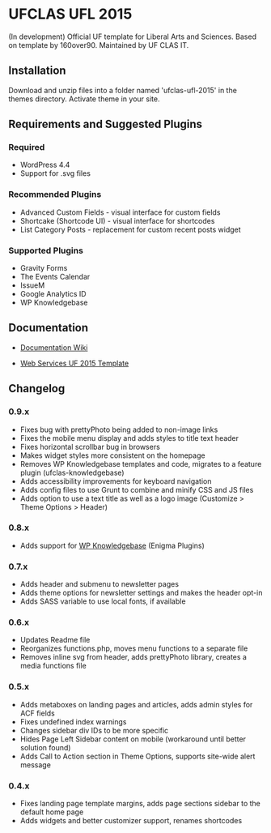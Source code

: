 UFCLAS UFL 2015
================

(In development) Official UF template for Liberal Arts and Sciences. Based on template by 160over90. Maintained by UF CLAS IT.

Installation
-------------

Download and unzip files into a folder named 'ufclas-ufl-2015' in the themes directory. Activate theme in your site.


Requirements and Suggested Plugins
-----------------------------------

### Required

- WordPress 4.4
- Support for .svg files

### Recommended Plugins

- Advanced Custom Fields - visual interface for custom fields
- Shortcake (Shortcode UI) - visual interface for shortcodes
- List Category Posts - replacement for custom recent posts widget

### Supported Plugins

- Gravity Forms
- The Events Calendar
- IssueM
- Google Analytics ID
- WP Knowledgebase

Documentation
--------------

- [Documentation Wiki](https://github.com/ufclas/ufclas-ufl-2015/wiki)

- [Web Services UF 2015 Template](http://webservices.it.ufl.edu/terminalfour/uf-2015-template/)

Changelog
---------

### 0.9.x

- Fixes bug with prettyPhoto being added to non-image links
- Fixes the mobile menu display and adds styles to title text header
- Fixes horizontal scrollbar bug in browsers
- Makes widget styles more consistent on the homepage
- Removes WP Knowledgebase templates and code, migrates to a feature plugin (ufclas-knowledgebase)
- Adds accessibility improvements for keyboard navigation
- Adds config files to use Grunt to combine and minify CSS and JS files
- Adds option to use a text title as well as a logo image (Customize > Theme Options > Header)

### 0.8.x

- Adds support for [WP Knowledgebase](https://wordpress.org/plugins/wp-knowledgebase/) (Enigma Plugins)

### 0.7.x

- Adds header and submenu to newsletter pages
- Adds theme options for newsletter settings and makes the header opt-in
- Adds SASS variable to use local fonts, if available

### 0.6.x

- Updates Readme file
- Reorganizes functions.php, moves menu functions to a separate file
- Removes inline svg from header, adds prettyPhoto library, creates a media functions file

### 0.5.x

- Adds metaboxes on landing pages and articles, adds admin styles for ACF fields
- Fixes undefined index warnings
- Changes sidebar div IDs to be more specific
- Hides Page Left Sidebar content on mobile (workaround until better solution found)
- Adds Call to Action section in Theme Options, supports site-wide alert message

### 0.4.x

- Fixes landing page template margins, adds page sections sidebar to the default home page
- Adds widgets and better customizer support, renames shortcodes

